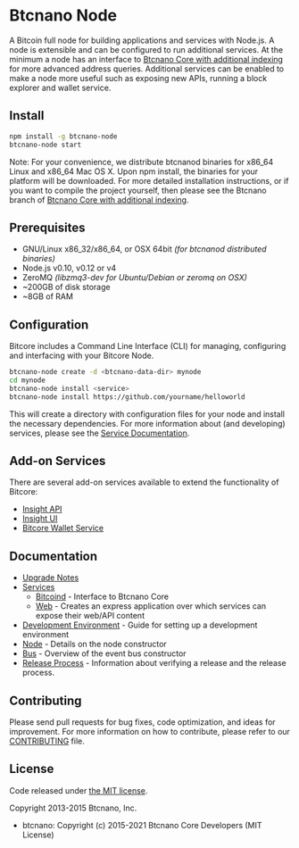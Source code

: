 Btcnano Node
============

A Bitcoin full node for building applications and services with Node.js. A node is extensible and can be configured to run additional services. At the minimum a node has an interface to [Btcnano Core with additional indexing](https://github.com/bitcoinnano/Bitcoin-Nano) for more advanced address queries. Additional services can be enabled to make a node more useful such as exposing new APIs, running a block explorer and wallet service.

## Install

```bash
npm install -g btcnano-node
btcnano-node start
```

Note: For your convenience, we distribute btcnanod binaries for x86_64 Linux and x86_64 Mac OS X. Upon npm install, the binaries for your platform will be downloaded. For more detailed installation instructions, or if you want to compile the project yourself, then please see the Btcnano branch of [Btcnano Core with additional indexing](https://github.com/bitcoinnano/Bitcoin-Nano).

## Prerequisites

- GNU/Linux x86_32/x86_64, or OSX 64bit *(for btcnanod distributed binaries)*
- Node.js v0.10, v0.12 or v4
- ZeroMQ *(libzmq3-dev for Ubuntu/Debian or zeromq on OSX)*
- ~200GB of disk storage
- ~8GB of RAM

## Configuration

Bitcore includes a Command Line Interface (CLI) for managing, configuring and interfacing with your Bitcore Node.

```bash
btcnano-node create -d <btcnano-data-dir> mynode
cd mynode
btcnano-node install <service>
btcnano-node install https://github.com/yourname/helloworld
```

This will create a directory with configuration files for your node and install the necessary dependencies. For more information about (and developing) services, please see the [Service Documentation](docs/services.md).

## Add-on Services

There are several add-on services available to extend the functionality of Bitcore:

- [Insight API](https://github.com/bitcoinnano/insight-api-btcnano)
- [Insight UI](https://github.com/bitcoinnano/insight-ui-btcnano)
- [Bitcore Wallet Service](https://github.com/bitpay/bitcore-wallet-service)

## Documentation

- [Upgrade Notes](docs/upgrade.md)
- [Services](docs/services.md)
  - [Bitcoind](docs/services/bitcoind.md) - Interface to Btcnano Core
  - [Web](docs/services/web.md) - Creates an express application over which services can expose their web/API content
- [Development Environment](docs/development.md) - Guide for setting up a development environment
- [Node](docs/node.md) - Details on the node constructor
- [Bus](docs/bus.md) - Overview of the event bus constructor
- [Release Process](docs/release.md) - Information about verifying a release and the release process.

## Contributing

Please send pull requests for bug fixes, code optimization, and ideas for improvement. For more information on how to contribute, please refer to our [CONTRIBUTING](https://github.com/bitpay/bitcore/blob/master/CONTRIBUTING.md) file.

## License

Code released under [the MIT license](https://github.com/bitcoinnano/btcnano-node/blob/master/LICENSE).

Copyright 2013-2015 Btcnano, Inc.

- btcnano: Copyright (c) 2015-2021 Btcnano Core Developers (MIT License)
